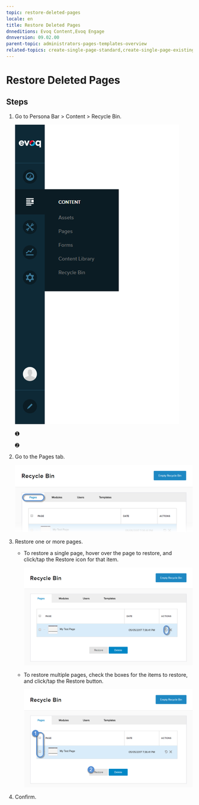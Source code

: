 ```yaml
---
topic: restore-deleted-pages
locale: en
title: Restore Deleted Pages
dnneditions: Evoq Content,Evoq Engage
dnnversion: 09.02.00
parent-topic: administrators-pages-templates-overview
related-topics: create-single-page-standard,create-single-page-existing,create-single-page-url,create-single-page-file,create-multiple-pages-pb-all,configure-page-standard,configure-page-existing,configure-page-url,configure-page-file,copy-page-pb-all,edit-page-pb-all,view-hidden-page-pb-all,delete-page-pb-all,purge-deleted-pages,copy-permissions-to-child-pages-pb-all
---
```


# Restore Deleted Pages

## Steps

1.  Go to Persona Bar \> Content \> Recycle Bin.
    
    ![Persona Bar > Content > Recycle Bin](/images/scr-pbar-host-Content-E91.png)
    
    ➊
    
    ➋
    
2.  Go to the Pages tab.
    
    ![Pages](/images/scr-pbtabs-all-Content-RecycleBin-Pages-E91.png)
    
3.  Restore one or more pages.
    *   To restore a single page, hover over the page to restore, and click/tap the Restore icon for that item.
        
          
        
        ![Restore icon for each item in the list.](/images/scr-RecycleBin-Pages-Restore-icon-E91.png)
        
          
        
    *   To restore multiple pages, check the boxes for the items to restore, and click/tap the Restore button.
        
          
        
        ![Restore button.](/images/scr-RecycleBin-Pages-Select-Then-Restore-button-E91.png)
        
          
        
4.  Confirm.